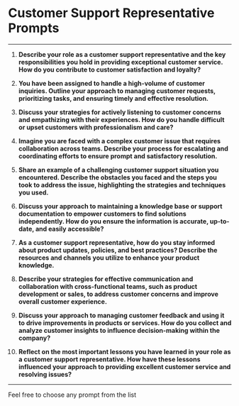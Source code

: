 # Customer Support Representative Prompts

---

1. **Describe your role as a customer support representative and the key responsibilities you hold in providing exceptional customer service. How do you contribute to customer satisfaction and loyalty?**

2. **You have been assigned to handle a high-volume of customer inquiries. Outline your approach to managing customer requests, prioritizing tasks, and ensuring timely and effective resolution.**

3. **Discuss your strategies for actively listening to customer concerns and empathizing with their experiences. How do you handle difficult or upset customers with professionalism and care?**

4. **Imagine you are faced with a complex customer issue that requires collaboration across teams. Describe your process for escalating and coordinating efforts to ensure prompt and satisfactory resolution.**

5. **Share an example of a challenging customer support situation you encountered. Describe the obstacles you faced and the steps you took to address the issue, highlighting the strategies and techniques you used.**

6. **Discuss your approach to maintaining a knowledge base or support documentation to empower customers to find solutions independently. How do you ensure the information is accurate, up-to-date, and easily accessible?**

7. **As a customer support representative, how do you stay informed about product updates, policies, and best practices? Describe the resources and channels you utilize to enhance your product knowledge.**

8. **Describe your strategies for effective communication and collaboration with cross-functional teams, such as product development or sales, to address customer concerns and improve overall customer experience.**

9. **Discuss your approach to managing customer feedback and using it to drive improvements in products or services. How do you collect and analyze customer insights to influence decision-making within the company?**

10. **Reflect on the most important lessons you have learned in your role as a customer support representative. How have these lessons influenced your approach to providing excellent customer service and resolving issues?**

---

Feel free to choose any prompt from the list
